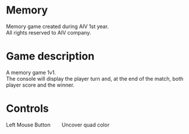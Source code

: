 # Memory
Memory game created during AIV 1st year.<br/>
All rights reserved to AIV company.

# Game description
A memory game 1v1.<br/>
The console will display the player turn and, at the end of the match, both player score and the winner.

# Controls
Left Mouse Button &nbsp;&nbsp;&nbsp;&nbsp;&nbsp;&nbsp;&nbsp;Uncover quad color
